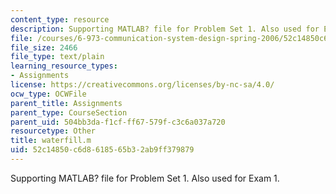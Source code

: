 ```yaml
---
content_type: resource
description: Supporting MATLAB? file for Problem Set 1. Also used for Exam 1.
file: /courses/6-973-communication-system-design-spring-2006/52c14850c6d8618565b32ab9ff379879_waterfill.m
file_size: 2466
file_type: text/plain
learning_resource_types:
- Assignments
license: https://creativecommons.org/licenses/by-nc-sa/4.0/
ocw_type: OCWFile
parent_title: Assignments
parent_type: CourseSection
parent_uid: 504bb3da-f1cf-ff67-579f-c3c6a037a720
resourcetype: Other
title: waterfill.m
uid: 52c14850-c6d8-6185-65b3-2ab9ff379879
---
```

Supporting MATLAB? file for Problem Set 1. Also used for Exam 1.
